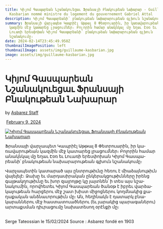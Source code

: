 ```yaml
---
title: Կի­յոմ Գաս­պա­րեան Նշանակուեցաւ Ֆրանսայի Բնակութեան Նախարար - Guillaume
  Kasbarian nommé ministre du logement du gouvernement Gabriel Attal
description: Կի­յոմ Գաս­պա­րեանի՝ բնա­կութեան նա­խարա­րու­թեան գլխուն նշա­նակու­մը։
summary: Ֆրանսայի վար­չա­պետ Կապ­րիէլ Աթ­թալ 8 Փետ­րո­ւարին, իր կա­ռավա­րու­թեան
  կազ­մին մէջ կա­տարեց լրա­ցումներ։ Բո­լորին հա­մար անակնկալ մը եղաւ Էօռ եւ
  Լո­ւառի երես­փո­խան Կի­յոմ Գաս­պա­րեանի՝ բնա­կութեան նա­խարա­րու­թեան գլխուն
  նշա­նակու­մը։
date: 2024-02-14T23:45:49.958Z
thumbnailImagePosition: left
thumbnailImage: assets/img/guillaume-kasbarian.jpg
image: assets/img/guillaume-kasbarian.jpg
---
```

<!--StartFragment-->

# Կի­յոմ Գաս­պա­րեան Նշանակուեցաւ Ֆրանսայի Բնակութեան Նախարար

by [Asbarez Staff](https://asbarez.am/author/asbarez-staff/)

 [February 9, 2024](https://asbarez.am/%d5%af%d5%ab%d5%b5%d5%b8%d5%b4-%d5%a3%d5%a1%d5%bd%d5%ba%d5%a1%d6%80%d5%a5%d5%a1%d5%b6-%d5%b6%d5%b7%d5%a1%d5%b6%d5%a1%d5%af%d5%b8%d6%82%d5%a5%d6%81%d5%a1%d6%82-%d6%86%d6%80%d5%a1/)

[![Կի­յոմ Գաս­պա­րեան Նշանակուեցաւ Ֆրանսայի Բնակութեան Նախարար](https://media.asbarez.am/wp-content/uploads/2024/02/10192952/0000GUILLAUME-576x313-1.jpg)](https://media.asbarez.am/wp-content/uploads/2024/02/10192952/0000GUILLAUME-576x313-1.jpg)

Ֆրանսայի վար­չա­պետ Կապ­րիէլ Աթ­թալ 8 Փետ­րո­ւարին, իր կա­ռավա­րու­թեան կազ­մին մէջ կա­տարեց լրա­ցումներ։ Բո­լորին հա­մար անակնկալ մը եղաւ Էօռ եւ Լո­ւառի երես­փո­խան Կի­յոմ Գաս­պա­րեանի՝ բնա­կութեան նա­խարա­րու­թեան գլխուն նշա­նակու­մը։

Վար­չա­պետին կա­տարած այս ընտրու­թիւնը հե­ռու է միաձայ­նութիւն վա­յելե­լէ։ Ձա­խը եւ մար­դա­սիրա­կան ըն­կե­րակ­ցութիւննե­րը իրենց գայ­թակղու­թիւնը եւ խոր զայ­րոյթը կը յայտնեն՝ ի տես այս նշա­նակու­մին, որովհետեւ Կի­յոմ Գաս­պա­րեան ծա­նօթ է իբրեւ վար­ձա­կալու­թեան հար­ցե­րու մէջ շատ խիստ մի­ջոց­նե­րու կողմնա­կից քա­ղաքա­կան անձնա­ւորու­թիւն մը։ Ան, հե­ղինակն է դա­տարկ բնա­կարան­նե­րու մէջ հաս­տա­տուած­նե­րու (եւ յա­րակից պա­րագա­ներու) ար­տաքսման դիւ­րա­ցու­մը նա­խատե­սող օրէն­քի մը։

\
S﻿erge Tateossian le 15/02/2024   Source : Asbarez fondé en 1903
